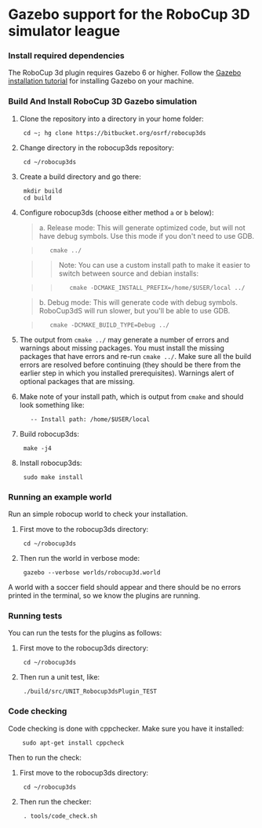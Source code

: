 # Gazebo support for the RoboCup 3D simulator league #

### Install required dependencies ###

The RoboCup 3d plugin requires Gazebo 6 or higher. Follow the [Gazebo installation tutorial](http://gazebosim.org/tutorials?tut=install_ubuntu&cat=install) for installing Gazebo on your machine.

### Build And Install RoboCup 3D Gazebo simulation

1. Clone the repository into a directory in your home folder:

        cd ~; hg clone https://bitbucket.org/osrf/robocup3ds

1. Change directory in the robocup3ds repository:

        cd ~/robocup3ds

1. Create a build directory and go there:

        mkdir build
        cd build

1. Configure robocup3ds (choose either method `a` or `b` below):

    > a. Release mode: This will generate optimized code, but will not have
    debug symbols. Use this mode if you don't need to use GDB.

    >        cmake ../


    >> Note: You can use a custom install path to make it easier to switch
    between source and debian installs:

    >>        cmake -DCMAKE_INSTALL_PREFIX=/home/$USER/local ../

    > b. Debug mode: This will generate code with debug symbols. RoboCup3dS will
    run slower, but you'll be able to use GDB.

    >        cmake -DCMAKE_BUILD_TYPE=Debug ../

1. The output from `cmake ../` may generate a number of errors and warnings
about missing packages. You must install the missing packages that have errors
and re-run `cmake ../`. Make sure all the build errors are resolved before
continuing (they should be there from the earlier step in which you installed
prerequisites). Warnings alert of optional packages that are missing.

1. Make note of your install path, which is output from `cmake` and should look something like:

          -- Install path: /home/$USER/local

1. Build robocup3ds:

        make -j4

1. Install robocup3ds:

        sudo make install

### Running an example world

Run an simple robocup world to check your installation.

1. First move to the robocup3ds directory:

        cd ~/robocup3ds

1. Then run the world in verbose mode:

        gazebo --verbose worlds/robocup3d.world

A world with a soccer field should appear and there should be no errors printed in the terminal, so we know the plugins are running.

### Running tests

You can run the tests for the plugins as follows:

1. First move to the robocup3ds directory:

        cd ~/robocup3ds

1. Then run a unit test, like:

        ./build/src/UNIT_Robocup3dsPlugin_TEST

### Code checking

Code checking is done with cppchecker. Make sure you have it installed:

        sudo apt-get install cppcheck

Then to run the check:

1. First move to the robocup3ds directory:

        cd ~/robocup3ds

1. Then run the checker:

        . tools/code_check.sh